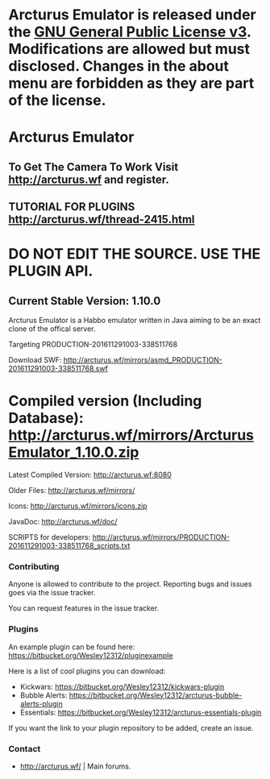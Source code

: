 # **Arcturus Emulator is released under the [GNU General Public License v3](https://www.gnu.org/licenses/gpl-3.0.txt). Modifications are allowed but must disclosed. Changes in the about menu are forbidden as they are part of the license.** #

# Arcturus Emulator #

## **To Get The Camera To Work Visit http://arcturus.wf and register.** ##
## **TUTORIAL FOR PLUGINS http://arcturus.wf/thread-2415.html** ##
# **DO NOT EDIT THE SOURCE. USE THE PLUGIN API.** #
## Current Stable Version: 1.10.0 ##
Arcturus Emulator is a Habbo emulator written in Java aiming to be an exact clone of the offical server.

Targeting PRODUCTION-201611291003-338511768

Download SWF: http://arcturus.wf/mirrors/asmd_PRODUCTION-201611291003-338511768.swf

# **Compiled version (Including Database): http://arcturus.wf/mirrors/ArcturusEmulator_1.10.0.zip** #

Latest Compiled Version: http://arcturus.wf:8080

Older Files: http://arcturus.wf/mirrors/

Icons: http://arcturus.wf/mirrors/icons.zip

JavaDoc: http://arcturus.wf/doc/

SCRIPTS for developers: http://arcturus.wf/mirrors/PRODUCTION-201611291003-338511768_scripts.txt
### Contributing ###

Anyone is allowed to contribute to the project. Reporting bugs and issues goes via the issue tracker.

You can request features in the issue tracker.

### Plugins ###
An example plugin can be found here: https://bitbucket.org/Wesley12312/pluginexample

Here is a list of cool plugins you can download:

* Kickwars: https://bitbucket.org/Wesley12312/kickwars-plugin
* Bubble Alerts: https://bitbucket.org/Wesley12312/arcturus-bubble-alerts-plugin
* Essentials: https://bitbucket.org/Wesley12312/arcturus-essentials-plugin

If you want the link to your plugin repository to be added, create an issue.

### Contact ###

* http://arcturus.wf/ | Main forums.